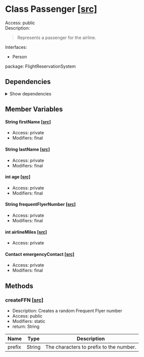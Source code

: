 # Class Passenger [[src]](https://github.com/jaxcksn/CS2363-FinalProject/tree/main/src/FlightReservationSystemPassenger.java)  



Access: public  
Description:  
 > Represents a passenger for the airline.  

Interfaces:  
- Person  

package: FlightReservationSystem  

## Dependencies

<details>  
  <summary>  
    Show dependencies  
  </summary>  
  <ul>  
<li>java.util.Random</li>
  </ul>  
</details>  

## Member Variables

#### String firstName [[src]](https://github.com/jaxcksn/CS2363-FinalProject/tree/main/src/FlightReservationSystemPassenger.java#L)



+ Access: private  
+ Modifiers: final 

#### String lastName [[src]](https://github.com/jaxcksn/CS2363-FinalProject/tree/main/src/FlightReservationSystemPassenger.java#L)



+ Access: private  
+ Modifiers: final 

#### int age [[src]](https://github.com/jaxcksn/CS2363-FinalProject/tree/main/src/FlightReservationSystemPassenger.java#L)



+ Access: private  
+ Modifiers: final 

#### String frequentFlyerNumber [[src]](https://github.com/jaxcksn/CS2363-FinalProject/tree/main/src/FlightReservationSystemPassenger.java#L)



+ Access: private  
+ Modifiers: final 

#### int airlineMiles [[src]](https://github.com/jaxcksn/CS2363-FinalProject/tree/main/src/FlightReservationSystemPassenger.java#L)



+ Access: private  

#### Contact emergencyContact [[src]](https://github.com/jaxcksn/CS2363-FinalProject/tree/main/src/FlightReservationSystemPassenger.java#L)



+ Access: private  
+ Modifiers: final 

## Methods

### createFFN [[src]](https://github.com/jaxcksn/CS2363-FinalProject/tree/main/src/FlightReservationSystemPassenger.java#L51)

+ Description: Creates a random Frequent Flyer number   
+ Access: public  
+ Modifiers: static 
+ return: String  

| Name | Type | Description |  
| ----- | ----- | ----- |  
| prefix | String | The characters to prefix to the number.  |  


